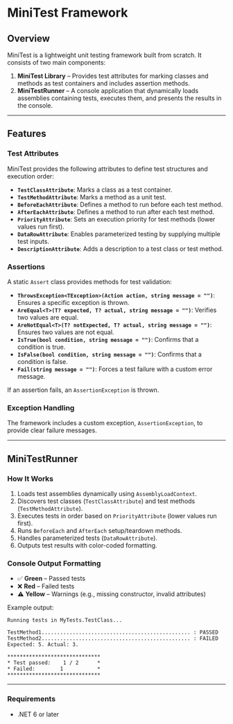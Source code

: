 # MiniTest Framework

## Overview
MiniTest is a lightweight unit testing framework built from scratch. It consists of two main components:

1. **MiniTest Library** – Provides test attributes for marking classes and methods as test containers and includes assertion methods.
2. **MiniTestRunner** – A console application that dynamically loads assemblies containing tests, executes them, and presents the results in the console.

---

## Features
### Test Attributes
MiniTest provides the following attributes to define test structures and execution order:

- **`TestClassAttribute`**: Marks a class as a test container.
- **`TestMethodAttribute`**: Marks a method as a unit test.
- **`BeforeEachAttribute`**: Defines a method to run before each test method.
- **`AfterEachAttribute`**: Defines a method to run after each test method.
- **`PriorityAttribute`**: Sets an execution priority for test methods (lower values run first).
- **`DataRowAttribute`**: Enables parameterized testing by supplying multiple test inputs.
- **`DescriptionAttribute`**: Adds a description to a test class or test method.

### Assertions
A static `Assert` class provides methods for test validation:

- **`ThrowsException<TException>(Action action, string message = "")`**: Ensures a specific exception is thrown.
- **`AreEqual<T>(T? expected, T? actual, string message = "")`**: Verifies two values are equal.
- **`AreNotEqual<T>(T? notExpected, T? actual, string message = "")`**: Ensures two values are not equal.
- **`IsTrue(bool condition, string message = "")`**: Confirms that a condition is true.
- **`IsFalse(bool condition, string message = "")`**: Confirms that a condition is false.
- **`Fail(string message = "")`**: Forces a test failure with a custom error message.

If an assertion fails, an `AssertionException` is thrown.

### Exception Handling
The framework includes a custom exception, `AssertionException`, to provide clear failure messages.

---

## MiniTestRunner
### How It Works
1. Loads test assemblies dynamically using `AssemblyLoadContext`.
2. Discovers test classes (`TestClassAttribute`) and test methods (`TestMethodAttribute`).
3. Executes tests in order based on `PriorityAttribute` (lower values run first).
4. Runs `BeforeEach` and `AfterEach` setup/teardown methods.
5. Handles parameterized tests (`DataRowAttribute`).
6. Outputs test results with color-coded formatting.

### Console Output Formatting
- ✅ **Green** – Passed tests
- ❌ **Red** – Failed tests
- ⚠ **Yellow** – Warnings (e.g., missing constructor, invalid attributes)

Example output:
```
Running tests in MyTests.TestClass...

TestMethod1................................................ : PASSED
TestMethod2................................................ : FAILED
Expected: 5. Actual: 3.

******************************
* Test passed:    1 / 2      *
* Failed:        1           *
******************************
```

---
### Requirements
- .NET 6 or later